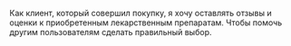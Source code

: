 Как клиент, который совершил покупку, я хочу оставлять отзывы и оценки к приобретенным лекарственным препаратам. Чтобы помочь другим пользователям сделать правильный выбор.